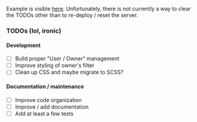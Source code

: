 Example is visible [here](https://limitless-dusk-45367.herokuapp.com/).
Unfortunately, there is not currently a way to clear the TODOs other than to re-deploy / reset the server.

### TODOs (lol, ironic)
#### Development
- [ ] Build proper "User / Owner" management
- [ ] Improve styling of owner's filter
- [ ] Clean up CSS and maybe migrate to SCSS?

#### Documentation / maintenance
- [ ] Improve code organization
- [ ] Improve / add documentation
- [ ] Add at least a few tests
